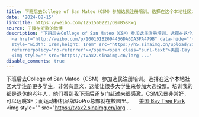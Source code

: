 ```yaml
---
title: 下班后去College of San Mateo（CSM）参加选民注册培训。选择在这个本地社区大学注册更多学生，非常有意义，这能让很多大学生来参加大选投票。培训我的都是退休...
date: '2024-08-15'
linkTitle: https://weibo.com/1251560221/OsmB5sRxg
source: 子陵在听歌的微博
description: '下班后去College of San Mateo（CSM）参加选民注册培训。选择在这个本地社区大学注册更多学生，非常有意义，这能让很多大学生来参加大选投票。培训我的都是退休的老年人，他们看到我下班后还专门赶过来很感激。CSM风景非常好，可以远眺SF；而运动相机品牌GoPro总部就在校园里。
  <a href="http://weibo.com/p/100101B2094456DA6DA3FA479B" data-hide=""><span class="url-icon"><img
  style="width: 1rem;height: 1rem" src="https://h5.sinaimg.cn/upload/2015/09/25/3/timeline_card_small_location_default.png"
  referrerpolicy="no-referrer"></span><span class="surl-text">美国·Bay Tree Park</span></a>
  <img style="" src="https://tvax2.sinaimg.cn/larg ...'
disable_comments: true
---
```

下班后去College of San Mateo（CSM）参加选民注册培训。选择在这个本地社区大学注册更多学生，非常有意义，这能让很多大学生来参加大选投票。培训我的都是退休的老年人，他们看到我下班后还专门赶过来很感激。CSM风景非常好，可以远眺SF；而运动相机品牌GoPro总部就在校园里。 <a href="http://weibo.com/p/100101B2094456DA6DA3FA479B" data-hide=""><span class="url-icon"><img style="width: 1rem;height: 1rem" src="https://h5.sinaimg.cn/upload/2015/09/25/3/timeline_card_small_location_default.png" referrerpolicy="no-referrer"></span><span class="surl-text">美国·Bay Tree Park</span></a> <img style="" src="https://tvax2.sinaimg.cn/larg ...